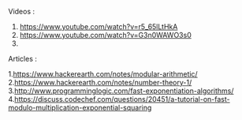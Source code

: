 Videos : 

1. https://www.youtube.com/watch?v=r5_65lLtHkA
2. https://www.youtube.com/watch?v=G3n0WAWO3s0
3.

Articles : 

1.https://www.hackerearth.com/notes/modular-arithmetic/
2.https://www.hackerearth.com/notes/number-theory-1/
3.http://www.programminglogic.com/fast-exponentiation-algorithms/
4.https://discuss.codechef.com/questions/20451/a-tutorial-on-fast-modulo-multiplication-exponential-squaring
